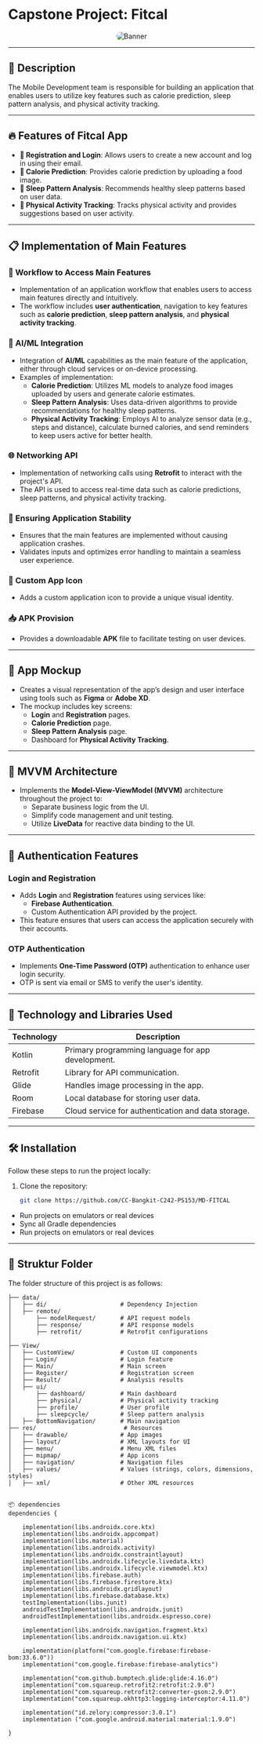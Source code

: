 # **Capstone Project: Fitcal**

<div align="center">
  <img 
    src="https://github.com/user-attachments/assets/d8fb8dda-7064-4d99-8837-3c4ec51c9023" 
    alt="Banner" 
    style="border-radius: 10px; max-width: 80%; height: auto;"
  />
</div>

---

## **📖 Description**
The Mobile Development team is responsible for building an application that enables users to utilize key features such as calorie prediction, sleep pattern analysis, and physical activity tracking.

---

## **🔥 Features of Fitcal App**
- **📱 Registration and Login**: Allows users to create a new account and log in using their email.
- **🍛 Calorie Prediction**: Provides calorie prediction by uploading a food image.
- **🌙 Sleep Pattern Analysis**: Recommends healthy sleep patterns based on user data.
- **🏃 Physical Activity Tracking**: Tracks physical activity and provides suggestions based on user activity.

---

## **📋 Implementation of Main Features**

### **🔑 Workflow to Access Main Features**
- Implementation of an application workflow that enables users to access main features directly and intuitively.
- The workflow includes **user authentication**, navigation to key features such as **calorie prediction**, **sleep pattern analysis**, and **physical activity tracking**.

### **🧠 AI/ML Integration**
- Integration of **AI/ML** capabilities as the main feature of the application, either through cloud services or on-device processing.
- Examples of implementation:
  - **Calorie Prediction**: Utilizes ML models to analyze food images uploaded by users and generate calorie estimates.
  - **Sleep Pattern Analysis**: Uses data-driven algorithms to provide recommendations for healthy sleep patterns.
  - **Physical Activity Tracking**: Employs AI to analyze sensor data (e.g., steps and distance), calculate burned calories, and send reminders to keep users active for better health.

### **🌐 Networking API**
- Implementation of networking calls using **Retrofit** to interact with the project's API.
- The API is used to access real-time data such as calorie predictions, sleep patterns, and physical activity tracking.

### **🚫 Ensuring Application Stability**
- Ensures that the main features are implemented without causing application crashes.
- Validates inputs and optimizes error handling to maintain a seamless user experience.

### **🎨 Custom App Icon**
- Adds a custom application icon to provide a unique visual identity.

### **📥 APK Provision**
- Provides a downloadable **APK** file to facilitate testing on user devices.

---

## **🎨 App Mockup**
- Creates a visual representation of the app’s design and user interface using tools such as **Figma** or **Adobe XD**.
- The mockup includes key screens:
  - **Login** and **Registration** pages.
  - **Calorie Prediction** page.
  - **Sleep Pattern Analysis** page.
  - Dashboard for **Physical Activity Tracking**.

---

## **📐 MVVM Architecture**
- Implements the **Model-View-ViewModel (MVVM)** architecture throughout the project to:
  - Separate business logic from the UI.
  - Simplify code management and unit testing.
  - Utilize **LiveData** for reactive data binding to the UI.

---

## **🔐 Authentication Features**

### **Login and Registration**
- Adds **Login** and **Registration** features using services like:
  - **Firebase Authentication**.
  - Custom Authentication API provided by the project.
- This feature ensures that users can access the application securely with their accounts.

### **OTP Authentication**
- Implements **One-Time Password (OTP)** authentication to enhance user login security.
- OTP is sent via email or SMS to verify the user's identity.

---

## **🚀 Technology and Libraries Used**

| **Technology**  | **Description**                                         |
|-----------------|----------------------------------------------------------|
| Kotlin          | Primary programming language for app development.       |
| Retrofit        | Library for API communication.                          |
| Glide           | Handles image processing in the app.                   |
| Room            | Local database for storing user data.                  |
| Firebase        | Cloud service for authentication and data storage.     |

---

## **🛠️ Installation**

Follow these steps to run the project locally:

1. Clone the repository:
   ```bash
   git clone https://github.com/CC-Bangkit-C242-PS153/MD-FITCAL
  - Run projects on emulators or real devices
  - Sync all Gradle dependencies
  - Run projects on emulators or real devices


  ---
## 📂 Struktur Folder
The folder structure of this project is as follows:

```plaintext
├── data/
│   ├── di/                     # Dependency Injection
│   ├── remote/
│       ├── modelRequest/       # API request models
│       ├── response/           # API response models
│       ├── retrofit/           # Retrofit configurations
│
├── View/
│   ├── CustomView/             # Custom UI components
│   ├── Login/                  # Login feature
│   ├── Main/                   # Main screen
│   ├── Register/               # Registration screen
│   ├── Result/                 # Analysis results
│   ├── ui/
│       ├── dashboard/          # Main dashboard
│       ├── physical/           # Physical activity tracking
│       ├── profile/            # User profile
│       ├── sleepcycle/         # Sleep pattern analysis
│   ├── BottomNavigation/       # Main navigation
├── res/                         # Resources
│   ├── drawable/               # App images
│   ├── layout/                 # XML layouts for UI
│   ├── menu/                   # Menu XML files
│   ├── mipmap/                 # App icons
│   ├── navigation/             # Navigation files
│   ├── values/                 # Values (strings, colors, dimensions, styles)
│   ├── xml/                    # Other XML resources


📦 dependencies
dependencies {

    implementation(libs.androidx.core.ktx)
    implementation(libs.androidx.appcompat)
    implementation(libs.material)
    implementation(libs.androidx.activity)
    implementation(libs.androidx.constraintlayout)
    implementation(libs.androidx.lifecycle.livedata.ktx)
    implementation(libs.androidx.lifecycle.viewmodel.ktx)
    implementation(libs.firebase.auth)
    implementation(libs.firebase.firestore.ktx)
    implementation(libs.androidx.gridlayout)
    implementation(libs.firebase.database.ktx)
    testImplementation(libs.junit)
    androidTestImplementation(libs.androidx.junit)
    androidTestImplementation(libs.androidx.espresso.core)

    implementation(libs.androidx.navigation.fragment.ktx)
    implementation(libs.androidx.navigation.ui.ktx)

    implementation(platform("com.google.firebase:firebase-bom:33.6.0"))
    implementation("com.google.firebase:firebase-analytics")

    implementation("com.github.bumptech.glide:glide:4.16.0")
    implementation("com.squareup.retrofit2:retrofit:2.9.0")
    implementation("com.squareup.retrofit2:converter-gson:2.9.0")
    implementation("com.squareup.okhttp3:logging-interceptor:4.11.0")

    implementation("id.zelory:compressor:3.0.1")
    implementation ("com.google.android.material:material:1.9.0")

}

